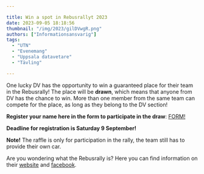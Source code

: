 ```yaml
---

title: Win a spot in Rebusrallyt 2023
date: 2023-09-05 18:18:56
thumbnail: "/img/2023/gilDVwgR.png"
authors: ["Informationsansvarig"]
tags: 
  - "UTN"
  - "Evenemang"
  - "Uppsala datavetare"
  - "Tävling"

---
```

One lucky DV has the opportunity to win a guaranteed place for their team in the Rebusrally! The place will be **drawn**, which means that anyone from DV has the chance to win. More than one member from the same team can compete for the place, as long as they belong to the DV section! 

**Register your name here in the form to participate in the draw**: [FORM!](https://forms.gle/V88ttvYjNsKevnuR7)

**Deadline for registration is Saturday 9 September!**

**Note!** The raffle is only for participation in the rally, the team still has to provide their own car. 

Are you wondering what the Rebusrally is? Here you can find information on their [website](https://rally.utn.se/) and [facebook](https://www.facebook.com/events/1604942433329168/?acontext=%7B%22event_action_history%22%3A[%7B%22mechanism%22%3A%22your_upcoming_events_unit%22%2C%22surface%22%3A%22bookmark%22%7D]%2C%22ref_notif_type%22%3Anull%7D). 